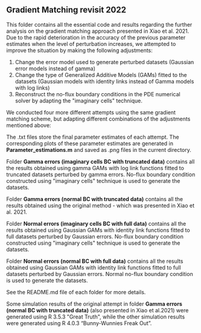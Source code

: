## Gradient Matching revisit 2022 ##
This folder contains all the essential code and results regarding the further analysis on the gradient matching approach presented in Xiao et al. 2021. Due to the rapid deterioration in the accuracy of the previous parameter estimates when the level of perturbation increases, we attempted to improve the situation by making the following adjustments: 

1. Change the error model used to generate perturbed datasets (Gaussian error models instead of gamma) 
2. Change the type of Generalized Additive Models (GAMs) fitted to the datasets (Gaussian models with identity links instead of Gamma models with log links) 
3. Reconstruct the no-flux boundary conditions in the PDE numerical solver by adapting the "imaginary cells" technique.

We conducted four more different attempts using the same gradient matching scheme, but adapting different combinations of the adjustments mentioned above: 

The .txt files store the final parameter estimates of each attempt. The corresponding plots of these parameter estimates are generated in **Parameter_estimations.m** and saved as .png files in the current directory. 

Folder **Gamma errors (imaginary cells BC with truncated data)** contains all the results obtained using gamma GAMs with log link functions fitted to truncated datasets perturbed by gamma errors. No-flux boundary condition constructed using "imaginary cells" technique is used to generate the datasets.

Folder **Gamma errors (normal BC with truncated data)** contains all the results obtained using the original method - which was presented in Xiao et al. 2021.

Folder **Normal errors (imaginary cells BC with full data)** contains all the results obtained using Gaussian GAMs with identity link functions fitted to full datasets perturbed by Gaussian errors. No-flux boundary condition constructed using "imaginary cells" technique is used to generate the datasets.

Folder **Normal errors (normal BC with full data)** contains all the results obtained using Gaussian GAMs with identity link functions fitted to full datasets perturbed by Gaussian errors. Normal no-flux boundary condition is used to generate the datasets.

See the README.md file of each folder for more details.

Some simulation results of the original attempt in folder **Gamma errors (normal BC with truncated data)** (also presented in Xiao et al.2021) were generated using R 3.5.3 "Great Truth", while the other simulation results were generated using R 4.0.3 “Bunny-Wunnies Freak Out”.
